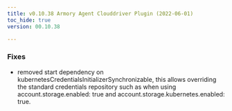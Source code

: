 ```yaml
---
title: v0.10.38 Armory Agent Clouddriver Plugin (2022-06-01)
toc_hide: true
version: 00.10.38

---
```


### Fixes
- removed start dependency on kubernetesCredentialsInitializerSynchronizable, this allows overriding the standard credentials repository such as when using account.storage.enabled: true and account.storage.kubernetes.enabled: true.
